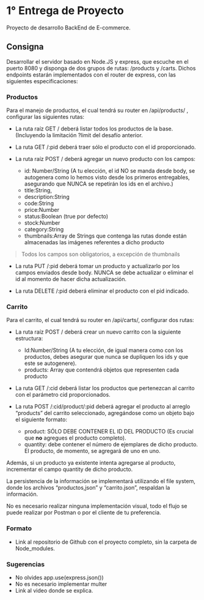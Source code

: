 # 1° Entrega de Proyecto
Proyecto de desarrollo BackEnd de E-commerce.

## Consigna
Desarrollar el servidor basado en Node.JS y express, que escuche en el puerto 8080 y disponga de dos grupos de rutas: /products y /carts. Dichos endpoints estarán implementados con el router de express, con las siguientes especificaciones:

### Productos
Para el manejo de productos, el cual tendrá su router en /api/products/ , configurar las siguientes rutas:

- La ruta raíz GET / deberá listar todos los productos de la base. (Incluyendo la limitación ?limit del desafío anterior.

- La ruta GET /:pid deberá traer sólo el producto con el id proporcionado.

- La ruta raíz POST / deberá agregar un nuevo producto con los campos:
    - id: Number/String (A tu elección, el id NO se manda desde body, se autogenera como lo hemos visto desde los primeros entregables, asegurando que NUNCA se repetirán los ids en el archivo.)
    - title:String,
    - description:String
    - code:String
    - price:Number
    - status:Boolean (true por defecto)
    - stock:Number
    - category:String
    - thumbnails:Array de Strings que contenga las rutas donde están almacenadas las imágenes referentes a dicho producto

> Todos los campos son obligatorios, a excepción de thumbnails

- La ruta PUT /:pid deberá tomar un producto y actualizarlo por los campos enviados desde body. NUNCA se debe actualizar o eliminar el id al momento de hacer dicha actualización.

- La ruta DELETE /:pid deberá eliminar el producto con el pid indicado. 

### Carrito
Para el carrito, el cual tendrá su router en /api/carts/, configurar dos rutas:
- La ruta raíz POST / deberá crear un nuevo carrito con la siguiente estructura:
    - Id:Number/String (A tu elección, de igual manera como con los productos, debes asegurar que nunca se dupliquen los ids y que este se autogenere).
    - products: Array que contendrá objetos que representen cada producto

- La ruta GET /:cid deberá listar los productos que pertenezcan al carrito con el parámetro cid proporcionados.

- La ruta POST  /:cid/product/:pid deberá agregar el producto al arreglo “products” del carrito seleccionado, agregándose como un objeto bajo el siguiente formato:
    - product: SÓLO DEBE CONTENER EL ID DEL PRODUCTO (Es crucial que __no__ agregues el producto completo).
    - quantity: debe contener el número de ejemplares de dicho producto. El producto, de momento, se agregará de uno en uno.

Además, si un producto ya existente intenta agregarse al producto, incrementar el campo quantity de dicho producto. 

La persistencia de la información se implementará utilizando el file system, donde los archivos “productos,json” y “carrito.json”, respaldan la información.

No es necesario realizar ninguna implementación visual, todo el flujo se puede realizar por Postman o por el cliente de tu preferencia.


### Formato
- Link al repositorio de Github con el proyecto completo, sin la carpeta de Node_modules.

### Sugerencias

- No olvides app.use(express.json())  
- No es necesario implementar multer  
- Link al video donde se explica.